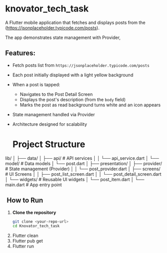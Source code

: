# knovator_tech_task


A Flutter mobile application that fetches and displays posts from the (https://jsonplaceholder.typicode.com/posts).

The app demonstrates state management with Provider,

## Features:
- Fetch posts list from `https://jsonplaceholder.typicode.com/posts`
- Each post initially displayed with a light yellow background
- When a post is tapped:
    - Navigates to the Post Detail Screen
    - Displays the post's description (from the `body` field)
    - Marks the post as read background turns white and an icon appears
- State management handled via Provider
- Architecture designed for scalability

  # Project Structure

lib/
│
├── data/
│ ├── api/ # API services
│ │ └── api_service.dart
│ └── model/ # Data models
│ └── post.dart
│
├── presentation/
│ ├── provider/ # State management (Provider)
│ │ └── post_provider.dart
│ ├── screens/ # UI Screens
│ │ ├── post_list_screen.dart
│ │ └── post_detail_screen.dart
│ └── widgets/ # Reusable UI widgets
│ └── post_item.dart
│
└── main.dart # App entry point

## ️ How to Run

1. **Clone the repository**
   ```bash
   git clone <your-repo-url>
   cd Knovator_tech_task
   
2. Flutter clean
3. Flutter pub get
4. Flutter run